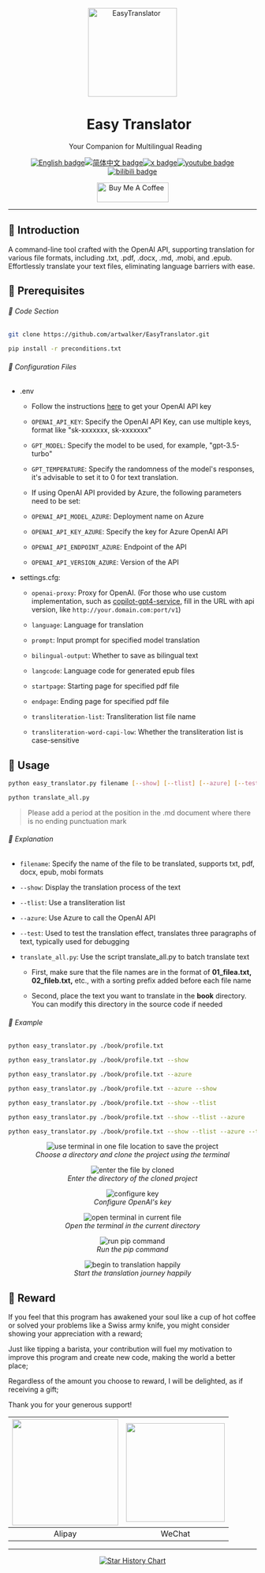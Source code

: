 <p align="center">
  <img width="180" src="./assets/logo.png" alt="EasyTranslator">
  <h1 align="center">&nbsp;&nbsp;&nbsp;&nbsp;Easy Translator</h1>
  <p align="center">&nbsp;&nbsp;&nbsp;Your Companion for Multilingual Reading</p>
</p>

<div align="center">

[![English badge](https://img.shields.io/badge/English-blue)](./README.md)[![简体中文 badge](https://img.shields.io/badge/%E7%AE%80%E4%BD%93%E4%B8%AD%E6%96%87-red)](./README_ZH-CN.md)[![x badge](https://img.shields.io/badge/Follow-EthanWang-purple?logo=x&labelColor=black)](https://twitter.com/EthanWang999)[![youtube badge](https://img.shields.io/badge/Follow-EthanWang999-green?logo=Youtube&logoColor=red&labelColor=black)](https://www.youtube.com/@EthanWang999)[![bilibili badge](https://img.shields.io/badge/Follow-%E6%96%B9%E7%A8%8B%E6%98%9F-brown?logo=bilibili&logoColor=pink&labelColor=black)](https://space.bilibili.com/29185421)

<a href="https://www.buymeacoffee.com/ethanwang" target="_blank"><img src="https://cdn.buymeacoffee.com/buttons/v2/default-blue.png" alt="Buy Me A Coffee" style="height: 40px !important;width: 145px !important;" ></a>
</div>

---

## :bookmark_tabs: Introduction

A command-line tool crafted with the OpenAI API, supporting translation for various file formats, including .txt, .pdf, .docx, .md, .mobi, and .epub.  
Effortlessly translate your text files, eliminating language barriers with ease.

## :bell: Prerequisites

###### :snake: Code Section

```bash
git clone https://github.com/artwalker/EasyTranslator.git
```

```bash
pip install -r preconditions.txt
```

###### :scroll: Configuration Files

- .env
  - Follow the instructions [here](https://platform.openai.com/api-keys) to get your OpenAI API key

  - `OPENAI_API_KEY`: Specify the OpenAI API Key, can use multiple keys, format like "sk-xxxxxxx, sk-xxxxxxx"

  - `GPT_MODEL`: Specify the model to be used, for example, "gpt-3.5-turbo"

  - `GPT_TEMPERATURE`: Specify the randomness of the model's responses, it's advisable to set it to 0 for text translation.

  - If using OpenAI API provided by Azure, the following parameters need to be set:

  - `OPENAI_API_MODEL_AZURE`: Deployment name on Azure

  - `OPENAI_API_KEY_AZURE`: Specify the key for Azure OpenAI API

  - `OPENAI_API_ENDPOINT_AZURE`: Endpoint of the API

  - `OPENAI_API_VERSION_AZURE`: Version of the API

- settings.cfg:
  - `openai-proxy`: Proxy for OpenAI. (For those who use custom implementation, such as [copilot-gpt4-service](https://github.com/aaamoon/copilot-gpt4-service), fill in the URL with api version, like `http://your.domain.com:port/v1`)

  - `language`: Language for translation

  - `prompt`: Input prompt for specified model translation

  - `bilingual-output`: Whether to save as bilingual text

  - `langcode`: Language code for generated epub files

  - `startpage`: Starting page for specified pdf file

  - `endpage`: Ending page for specified pdf file

  - `transliteration-list`: Transliteration list file name

  - `transliteration-word-capi-low`: Whether the transliteration list is case-sensitive

## :running: Usage

```bash
python easy_translator.py filename [--show] [--tlist] [--azure] [--test]
```

```bash
python translate_all.py
```
> Please add a period at the position in the .md document where there is no ending punctuation mark

###### :clap: Explanation

- `filename`: Specify the name of the file to be translated, supports txt, pdf, docx, epub, mobi formats

- `--show`: Display the translation process of the text

- `--tlist`: Use a transliteration list

- `--azure`: Use Azure to call the OpenAI API

- `--test`: Used to test the translation effect, translates three paragraphs of text, typically used for debugging

- `translate_all.py`: Use the script translate_all.py to batch translate text
  - First, make sure that the file names are in the format of **01_filea.txt, 02_fileb.txt,** etc., with a sorting prefix added before each file name

  - Second, place the text you want to translate in the **book** directory. You can modify this directory in the source code if needed

###### :pushpin: Example

```bash
python easy_translator.py ./book/profile.txt
```

```bash
python easy_translator.py ./book/profile.txt --show
```

```bash
python easy_translator.py ./book/profile.txt --azure
```

```bash
python easy_translator.py ./book/profile.txt --azure --show
```

```bash
python easy_translator.py ./book/profile.txt --show --tlist
```

```bash
python easy_translator.py ./book/profile.txt --show --tlist --azure
```

```bash
python easy_translator.py ./book/profile.txt --show --tlist --azure --test
```

<div align="center">

![use terminal in one file location to save the project](./assets/et_open_a_location_to_save_project.png)
<br>
<em>Choose a directory and clone the project using the terminal</em>

</div>

<div align="center">

![enter the file by cloned](./assets/et_enter_the_code_file.png)
<br>
<em>Enter the directory of the cloned project</em>

</div>

<div align="center">

![configure key](./assets/et_config_sk.png)
<br>
<em>Configure OpenAI's key</em>

</div>

<div align="center">

![open terminal in current file](./assets/et_open_terminal_in_current_file.png)
<br>
<em>Open the terminal in the current directory</em>

</div>

<div align="center">


![run pip command](./assets/et_run_the_pip_command.png)
<br>
<em>Run the pip command</em>

</div>

<div align="center">


![begin to translation happily](./assets/et_run_translation.png)
<br>
<em>Start the translation journey happily</em>

</div>

## :gift_heart: Reward

<p align="left">
If you feel that this program has awakened your soul like a cup of hot coffee or solved your problems like a Swiss army knife, you might consider showing your appreciation with a reward;</p>  
<p align="left"> Just like tipping a barista, your contribution will fuel my motivation to improve this program and create new code, making the world a better place;</p>  
<p align="left">Regardless of the amount you choose to reward, I will be delighted, as if receiving a gift;</p>  
<p align="left">Thank you for your generous support!</p>  

<div align="center">

| <img width="215" src="./assets/alipay.jpg"> | <img width="200" src="./assets/wechat_pay.jpg"> |
|:---:|:---:
| Alipay | WeChat  |

</div>

---

<div align="center">

[![Star History Chart](https://api.star-history.com/svg?repos=artwalker/EasyTranslator.git&type=Timeline)](https://star-history.com/#artwalker/EasyTranslator.git&Timeline)

</div>
